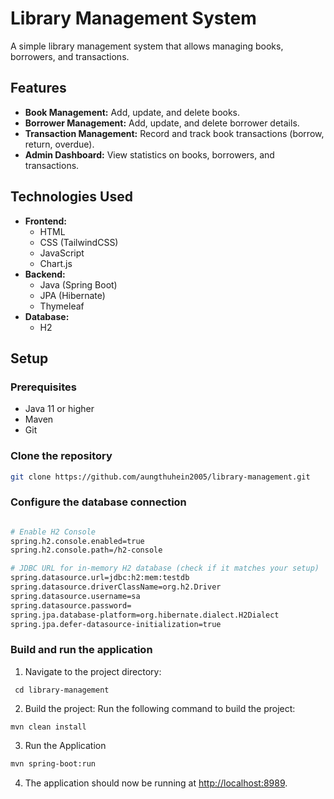# Library Management System

A simple library management system that allows managing books, borrowers, and transactions.

## Features

- **Book Management:** Add, update, and delete books.
- **Borrower Management:** Add, update, and delete borrower details.
- **Transaction Management:** Record and track book transactions (borrow, return, overdue).
- **Admin Dashboard:** View statistics on books, borrowers, and transactions.

## Technologies Used

- **Frontend:** 
  - HTML
  - CSS (TailwindCSS)
  - JavaScript
  - Chart.js
- **Backend:**
  - Java (Spring Boot)
  - JPA (Hibernate)
  - Thymeleaf
- **Database:**
  - H2

## Setup

### Prerequisites

- Java 11 or higher
- Maven
- Git

### Clone the repository

```bash
git clone https://github.com/aungthuhein2005/library-management.git
```

### Configure the database connection
```bash 

# Enable H2 Console
spring.h2.console.enabled=true
spring.h2.console.path=/h2-console

# JDBC URL for in-memory H2 database (check if it matches your setup)
spring.datasource.url=jdbc:h2:mem:testdb
spring.datasource.driverClassName=org.h2.Driver
spring.datasource.username=sa
spring.datasource.password=
spring.jpa.database-platform=org.hibernate.dialect.H2Dialect
spring.jpa.defer-datasource-initialization=true
```
### Build and run the application

1. Navigate to the project directory:
```
 cd library-management 
```

2. Build the project:
Run the following command to build the project:
```
mvn clean install
```

3. Run the Application
```bash 
mvn spring-boot:run
```

4. The application should now be running at [http://localhost:8989](http://localhost:8989).


